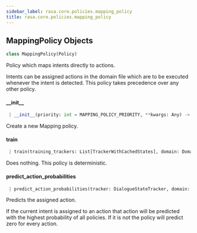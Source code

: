 ```yaml
---
sidebar_label: rasa.core.policies.mapping_policy
title: rasa.core.policies.mapping_policy
---
```

## MappingPolicy Objects

```python
class MappingPolicy(Policy)
```

Policy which maps intents directly to actions.

Intents can be assigned actions in the domain file which are to be
executed whenever the intent is detected. This policy takes precedence over
any other policy.

#### \_\_init\_\_

```python
 | __init__(priority: int = MAPPING_POLICY_PRIORITY, **kwargs: Any) -> None
```

Create a new Mapping policy.

#### train

```python
 | train(training_trackers: List[TrackerWithCachedStates], domain: Domain, interpreter: NaturalLanguageInterpreter, **kwargs: Any, ,) -> None
```

Does nothing. This policy is deterministic.

#### predict\_action\_probabilities

```python
 | predict_action_probabilities(tracker: DialogueStateTracker, domain: Domain, interpreter: NaturalLanguageInterpreter, **kwargs: Any, ,) -> PolicyPrediction
```

Predicts the assigned action.

If the current intent is assigned to an action that action will be
predicted with the highest probability of all policies. If it is not
the policy will predict zero for every action.

